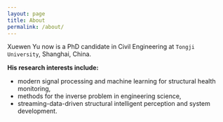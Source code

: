 ```yaml
---
layout: page
title: About
permalink: /about/
---
```


Xuewen Yu now is a PhD candidate in Civil Engineering at `Tongji University`, Shanghai, China.

**His research interests include:**

- modern signal processing and machine learning for structural health monitoring,
- methods for the inverse problem in engineering science,
- streaming-data-driven structural intelligent perception and system development.

<!-- You can find the source code for Minima at GitHub:
[jekyll][jekyll-organization] /
[minima](https://github.com/jekyll/minima)

You can find the source code for Jekyll at GitHub:
[jekyll][jekyll-organization] /
[jekyll](https://github.com/jekyll/jekyll)

[jekyll-organization]: https://github.com/jekyll -->
